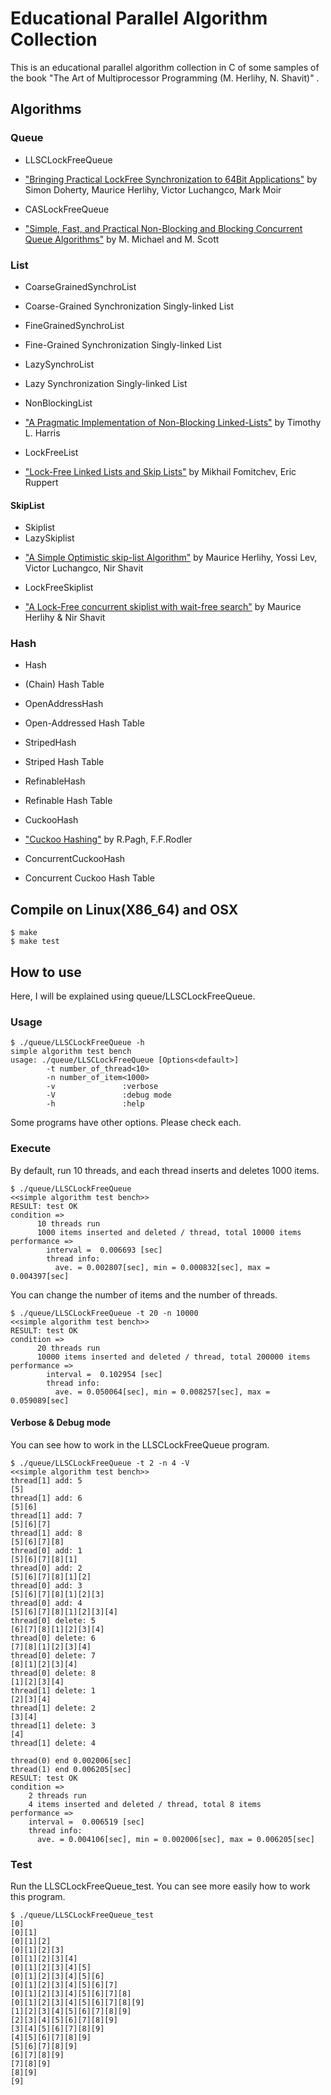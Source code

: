 #  Educational Parallel Algorithm Collection

This is an educational parallel algorithm collection in C of some samples of the book "The Art of Multiprocessor Programming (M. Herlihy, N. Shavit)" .


## Algorithms

### Queue

 + LLSCLockFreeQueue
  - <a href="http://citeseerx.ist.psu.edu/viewdoc/summary?doi=10.1.1.170.1375">"Bringing Practical LockFree Synchronization to 64Bit Applications"</a> by Simon Doherty, Maurice Herlihy, Victor Luchangco, Mark Moir
 + CASLockFreeQueue
  - <a href="http://www.cs.rochester.edu/u/scott/papers/1996_PODC_queues.pdf">"Simple, Fast, and Practical Non-Blocking and Blocking Concurrent Queue Algorithms"</a> by M. Michael and M. Scott

### List

 + CoarseGrainedSynchroList
  - Coarse-Grained Synchronization Singly-linked List
 + FineGrainedSynchroList
  - Fine-Grained Synchronization Singly-linked List
 + LazySynchroList
  - Lazy Synchronization Singly-linked List
 + NonBlockingList
  - <a href="http://citeseerx.ist.psu.edu/viewdoc/summary?doi=10.1.1.16.1384">"A Pragmatic Implementation of Non-Blocking Linked-Lists"</a> by Timothy L. Harris 
 + LockFreeList
  - <a href="http://www.cse.yorku.ca/~ruppert/papers/lfll.pdf">"Lock-Free Linked Lists and Skip Lists"</a> by Mikhail Fomitchev, Eric Ruppert

#### SkipList
 + Skiplist
 + LazySkiplist
  -  <a href="http://www.cs.brown.edu/~levyossi/Pubs/LazySkipList.pdf">"A Simple Optimistic skip-list Algorithm"</a> by Maurice Herlihy, Yossi Lev, Victor Luchangco, Nir Shavit
 + LockFreeSkiplist
  - <a href="http://www.cs.brown.edu/courses/csci1760/ch14.ppt">"A Lock-Free concurrent skiplist with wait-free search"</a> by Maurice Herlihy & Nir Shavit

### Hash
 + Hash
  - (Chain) Hash Table
 + OpenAddressHash
  - Open-Addressed Hash Table
 + StripedHash
  - Striped Hash Table
 + RefinableHash
  - Refinable Hash Table
 + CuckooHash
  -  <a href="http://cs.nyu.edu/courses/fall05/G22.3520-001/cuckoo-jour.pdf">"Cuckoo Hashing"</a> by R.Pagh, F.F.Rodler
 + ConcurrentCuckooHash
  - Concurrent Cuckoo Hash Table


## Compile on Linux(X86_64) and OSX

    $ make
    $ make test

## How to use
Here, I will be explained using queue/LLSCLockFreeQueue.

### Usage

    $ ./queue/LLSCLockFreeQueue -h
    simple algorithm test bench
    usage: ./queue/LLSCLockFreeQueue [Options<default>]
    		-t number_of_thread<10>
    		-n number_of_item<1000>
    		-v               :verbose
    		-V               :debug mode
    		-h               :help


Some programs have other options. Please check each.

### Execute

By default, run 10 threads, and each thread inserts and deletes 1000 items.

    $ ./queue/LLSCLockFreeQueue
    <<simple algorithm test bench>>
    RESULT: test OK
    condition =>
    	  10 threads run
    	  1000 items inserted and deleted / thread, total 10000 items
    performance =>
    	    interval =  0.006693 [sec]
    	    thread info:
    	      ave. = 0.002807[sec], min = 0.000832[sec], max = 0.004397[sec]  


You can change the number of items and the number of threads.

    $ ./queue/LLSCLockFreeQueue -t 20 -n 10000
    <<simple algorithm test bench>>
    RESULT: test OK
    condition =>
    	  20 threads run
    	  10000 items inserted and deleted / thread, total 200000 items
    performance =>
    	    interval =  0.102954 [sec]
    	    thread info:
    	      ave. = 0.050064[sec], min = 0.008257[sec], max = 0.059089[sec]

#### Verbose & Debug mode
You can see how to work in the LLSCLockFreeQueue program.

    $ ./queue/LLSCLockFreeQueue -t 2 -n 4 -V
    <<simple algorithm test bench>>
    thread[1] add: 5
    [5]
    thread[1] add: 6
    [5][6]
    thread[1] add: 7
    [5][6][7]
    thread[1] add: 8
    [5][6][7][8]
    thread[0] add: 1
    [5][6][7][8][1]
    thread[0] add: 2
    [5][6][7][8][1][2]
    thread[0] add: 3
    [5][6][7][8][1][2][3]
    thread[0] add: 4
    [5][6][7][8][1][2][3][4]
    thread[0] delete: 5
    [6][7][8][1][2][3][4]
    thread[0] delete: 6
    [7][8][1][2][3][4]
    thread[0] delete: 7
    [8][1][2][3][4]
    thread[0] delete: 8
    [1][2][3][4]
    thread[1] delete: 1
    [2][3][4]
    thread[1] delete: 2
    [3][4]
    thread[1] delete: 3
    [4]
    thread[1] delete: 4

    thread(0) end 0.002006[sec]
    thread(1) end 0.006205[sec]
    RESULT: test OK
    condition =>
    	2 threads run
    	4 items inserted and deleted / thread, total 8 items
    performance =>
    	interval =  0.006519 [sec]
    	thread info:
    	  ave. = 0.004106[sec], min = 0.002006[sec], max = 0.006205[sec]



### Test
Run the LLSCLockFreeQueue_test. You can see more easily how to work this program.

    $ ./queue/LLSCLockFreeQueue_test
    [0]
    [0][1]
    [0][1][2]
    [0][1][2][3]
    [0][1][2][3][4]
    [0][1][2][3][4][5]
    [0][1][2][3][4][5][6]
    [0][1][2][3][4][5][6][7]
    [0][1][2][3][4][5][6][7][8]
    [0][1][2][3][4][5][6][7][8][9]
    [1][2][3][4][5][6][7][8][9]
    [2][3][4][5][6][7][8][9]
    [3][4][5][6][7][8][9]
    [4][5][6][7][8][9]
    [5][6][7][8][9]
    [6][7][8][9]
    [7][8][9]
    [8][9]
    [9]

